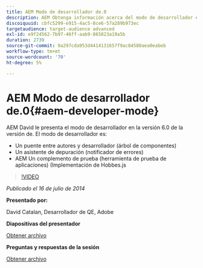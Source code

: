 ```yaml
---
title: AEM Modo de desarrollador de.0
description: AEM Obtenga información acerca del modo de desarrollador en la versión 6.0 de.
discoiquuid: cbfc5299-e915-4ac5-8ce6-57a289b973ec
targetaudience: target-audience advanced
exl-id: e9f24562-7b97-46ff-aab9-865823a19a5b
duration: 2739
source-git-commit: 9a297cda953d4414131657f9ac84580aea0eabeb
workflow-type: tm+mt
source-wordcount: '70'
ht-degree: 5%

---
```


# AEM Modo de desarrollador de.0{#aem-developer-mode}

AEM David le presenta el modo de desarrollador en la versión 6.0 de la versión de. El modo de desarrollador es:

* Un puente entre autores y desarrollador (árbol de componentes)
* Un asistente de depuración (notificador de errores)
* AEM Un complemento de prueba (herramienta de prueba de aplicaciones) (Implementación de Hobbes.js

>[!VIDEO](https://video.tv.adobe.com/v/19501/?quality=9)

*Publicado el 16 de julio de 2014*

**Presentado por:**

David Catalan, Desarrollador de QE, Adobe

**Diapositivas del presentador**

[Obtener archivo](assets/aem-6-developer-mode-07-16-14.pdf)

**Preguntas y respuestas de la sesión**

[Obtener archivo](assets/q-a-developer-mode-7-16-14.pdf)
<!--
[Get back to the Overview](https://helpx.adobe.com/experience-manager/kt/eseminars/gems/aem-index.html)
-->
